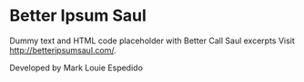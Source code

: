 # Better Ipsum Saul

Dummy text and HTML code placeholder with Better Call Saul excerpts
Visit http://betteripsumsaul.com/.

Developed by Mark Louie Espedido

